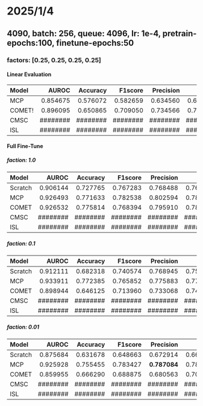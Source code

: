 # 2025/1/4

## 4090, batch: 256, queue: 4096, lr: 1e-4, pretrain-epochs:100, finetune-epochs:50

### factors: [0.25, 0.25, 0.25, 0.25]

#### Linear Evaluation

| Model     | AUROC     | Accuracy  | F1score   | Precision | Recall    | AUPRC     |
|:----------|----------:|----------:|----------:|----------:|----------:|----------:|
| MCP       | 0.854675  | 0.576072  | 0.582659  | 0.634560  | 0.603268  | 0.676467  |
| COMET!    | 0.896095  | 0.650865  | 0.709050  | 0.734566  | 0.731920  | 0.771784  |
| CMSC      | ########  | ########  | ########  | ########  | ########  | #######   |
| ISL       | ########  | ########  | ########  | ########  | ########  | #######   |

#### Full Fine-Tune

##### faction: 1.0

| Model     | AUROC     | Accuracy  | F1score   | Precision | Recall    | AUPRC     |
|:----------|----------:|----------:|----------:|----------:|----------:|----------:|
| Scratch   | 0.906144  | 0.727765  | 0.767283  | 0.768488  | 0.767514  | 0.805540  |
| MCP       | 0.926493  | 0.771633  | 0.782538  | 0.802594  | 0.785412  | 0.849381  |
| COMET     | 0.926532  | 0.775814  | 0.768394  | 0.795910  | 0.784722  | 0.842812  |
| CMSC      | ########  | ########  | ########  | ########  | ########  | #######   |
| ISL       | ########  | ########  | ########  | ########  | ########  | #######   |

##### faction: 0.1

| Model     | AUROC     | Accuracy  | F1score   | Precision | Recall    | AUPRC     |
|:----------|----------:|----------:|----------:|----------:|----------:|----------:|
| Scratch   | 0.912111  | 0.682318  | 0.740574  | 0.768945  | 0.753417  | 0.816443  |
| MCP       | 0.933911  | 0.772385  | 0.765852  | 0.775883  | 0.778137  | 0.845581  |
| COMET     | 0.898944  | 0.646125  | 0.713960  | 0.733068  | 0.740235  | 0.776362  |
| CMSC      | ########  | ########  | ########  | ########  | ########  | #######   |
| ISL       | ########  | ########  | ########  | ########  | ########  | #######   |

##### faction: 0.01

| Model     | AUROC     | Accuracy  | F1score   | Precision | Recall    | AUPRC     |
|:----------|----------:|----------:|----------:|----------:|----------:|----------:|
| Scratch   | 0.875684  | 0.631678  | 0.648663  | 0.672914  | 0.662661  | 0.714983  |
| MCP       | 0.925928  | 0.755455  | 0.783427  |**0.787084**| 0.787112 | 0.824541  |
| COMET     | 0.859955  | 0.666290  | 0.688875  | 0.680563  | 0.700259  | 0.720004  |
| CMSC      | ########  | ########  | ########  | ########  | ########  | #######   |
| ISL       | ########  | ########  | ########  | ########  | ########  | #######   |